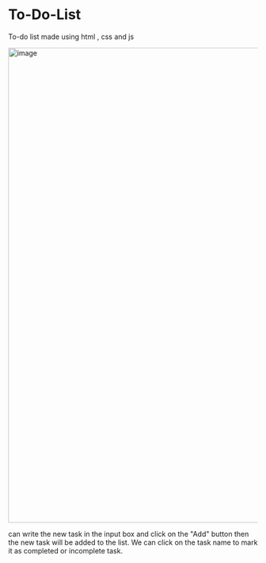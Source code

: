 # To-Do-List

To-do list made using html , css and js

<img width="957" alt="image" src="https://github.com/anisxh12/To-Do-List/assets/145397812/e31fc88c-f077-42e6-89ee-bf685b26938e">

can write the new task in the input box and click on the "Add" button then the new task will be added to the list.
We can click on the task name to mark it as completed or incomplete task.
